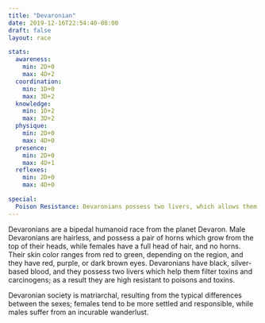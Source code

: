 ```yaml
---
title: "Devaronian"
date: 2019-12-16T22:54:40-08:00
draft: false
layout: race

stats:
  awareness:
    min: 2D+0
    max: 4D+2
  coordination:
    min: 1D+0
    max: 3D+2
  knowledge:
    min: 1D+2
    max: 3D+2
  physique:
    min: 2D+0
    max: 4D+0
  presence:
    min: 2D+0
    max: 4D+1
  reflexes:
    min: 2D+0
    max: 4D+0

special:
  Poison Resistance: Devaronians possess two livers, which allows them to more efficiently filter most poisons and toxic substances from their body. The gain a 1D+0 bonus to resist the effects of poisons and toxins.
---
```


Devaronians are a bipedal humanoid race from the planet Devaron. Male
Devaronians are hairless, and possess a pair of horns which grow from the top
of their heads, while females have a full head of hair, and no horns. Their
skin color ranges from red to green, depending on the region, and they have
red, purple, or dark brown eyes. Devaronians have black, silver-based blood,
and they possess two livers which help them filter toxins and carcinogens; as a
result they are high resistant to poisons and toxins.

Devaronian society is matriarchal, resulting from the typical differences
between the sexes; females tend to be more settled and responsible, while males
suffer from an incurable wanderlust.